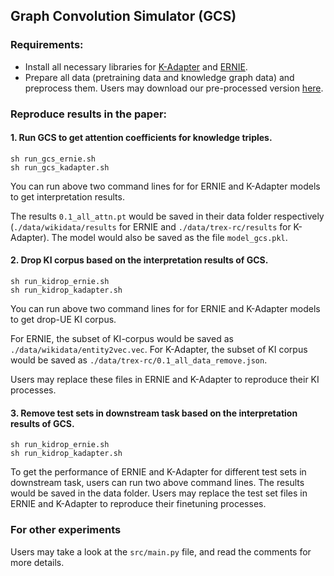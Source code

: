## Graph Convolution Simulator (GCS)

### Requirements:

* Install all necessary libraries for [K-Adapter](https://github.com/microsoft/K-Adapter) and [ERNIE](https://github.com/thunlp/ERNIE).
* Prepare all data (pretraining data and knowledge graph data) and preprocess them. Users may download our pre-processed version [here](https://polybox.ethz.ch/index.php/s/4Qe67g7ATNOLUDW).

### Reproduce results in the paper:

#### 1. Run GCS to get attention coefficients for knowledge triples.

    sh run_gcs_ernie.sh
    sh run_gcs_kadapter.sh

You can run above two command lines for for ERNIE and K-Adapter models to get interpretation results. 

The results `0.1_all_attn.pt` would be saved in their data folder respectively (`./data/wikidata/results` for ERNIE and `./data/trex-rc/results` for K-Adapter). The model would also be saved as the file `model_gcs.pkl`.

#### 2. Drop KI corpus based on the interpretation results of GCS.

    sh run_kidrop_ernie.sh
    sh run_kidrop_kadapter.sh

You can run above two command lines for for ERNIE and K-Adapter models to get drop-UE KI corpus. 

For ERNIE, the subset of KI-corpus would be saved as `./data/wikidata/entity2vec.vec`. For K-Adapter, the subset of KI corpus would be saved as `./data/trex-rc/0.1_all_data_remove.json`.

Users may replace these files in ERNIE and K-Adapter to reproduce their KI processes.

#### 3. Remove test sets in downstream task based on the interpretation results of GCS.

    sh run_kidrop_ernie.sh
    sh run_kidrop_kadapter.sh
    
To get the performance of ERNIE and K-Adapter for different test sets in downstream task, users can run two above command lines. The results would be saved in the data folder. Users may replace the test set files in ERNIE and K-Adapter to reproduce their finetuning processes.

### For other experiments

Users may take a look at the `src/main.py` file, and read the comments for more details.
